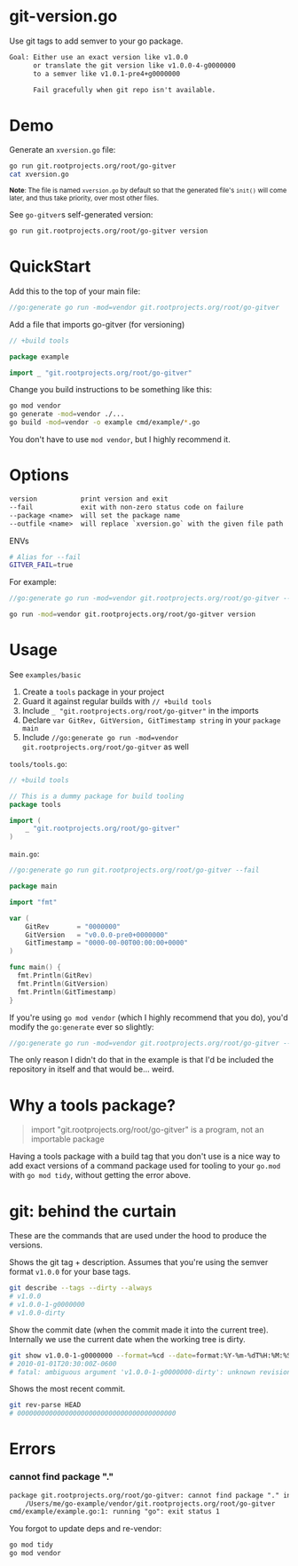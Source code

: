 # git-version.go

Use git tags to add semver to your go package.

```txt
Goal: Either use an exact version like v1.0.0
      or translate the git version like v1.0.0-4-g0000000
      to a semver like v1.0.1-pre4+g0000000

      Fail gracefully when git repo isn't available.
```

# Demo

Generate an `xversion.go` file:

```bash
go run git.rootprojects.org/root/go-gitver
cat xversion.go
```

<small>**Note**: The file is named `xversion.go` by default so that the
generated file's `init()` will come later, and thus take priority, over
most other files.</small>

See `go-gitver`s self-generated version:

```bash
go run git.rootprojects.org/root/go-gitver version
```

# QuickStart

Add this to the top of your main file:

```go
//go:generate go run -mod=vendor git.rootprojects.org/root/go-gitver

```

Add a file that imports go-gitver (for versioning)

```go
// +build tools

package example

import _ "git.rootprojects.org/root/go-gitver"
```

Change you build instructions to be something like this:

```bash
go mod vendor
go generate -mod=vendor ./...
go build -mod=vendor -o example cmd/example/*.go
```

You don't have to use `mod vendor`, but I highly recommend it.

# Options

```txt
version           print version and exit
--fail            exit with non-zero status code on failure
--package <name>  will set the package name
--outfile <name>  will replace `xversion.go` with the given file path
```

ENVs

```bash
# Alias for --fail
GITVER_FAIL=true
```

For example:

```go
//go:generate go run -mod=vendor git.rootprojects.org/root/go-gitver --fail

```

```bash
go run -mod=vendor git.rootprojects.org/root/go-gitver version
```

# Usage

See `examples/basic`

1. Create a `tools` package in your project
2. Guard it against regular builds with `// +build tools`
3. Include `_ "git.rootprojects.org/root/go-gitver"` in the imports
4. Declare `var GitRev, GitVersion, GitTimestamp string` in your `package main`
5. Include `//go:generate go run -mod=vendor git.rootprojects.org/root/go-gitver` as well

`tools/tools.go`:

```go
// +build tools

// This is a dummy package for build tooling
package tools

import (
	_ "git.rootprojects.org/root/go-gitver"
)
```

`main.go`:

```go
//go:generate go run git.rootprojects.org/root/go-gitver --fail

package main

import "fmt"

var (
	GitRev       = "0000000"
	GitVersion   = "v0.0.0-pre0+0000000"
	GitTimestamp = "0000-00-00T00:00:00+0000"
)

func main() {
  fmt.Println(GitRev)
  fmt.Println(GitVersion)
  fmt.Println(GitTimestamp)
}
```

If you're using `go mod vendor` (which I highly recommend that you do),
you'd modify the `go:generate` ever so slightly:

```go
//go:generate go run -mod=vendor git.rootprojects.org/root/go-gitver --fail
```

The only reason I didn't do that in the example is that I'd be included
the repository in itself and that would be... weird.

# Why a tools package?

> import "git.rootprojects.org/root/go-gitver" is a program, not an importable package

Having a tools package with a build tag that you don't use is a nice way to add exact
versions of a command package used for tooling to your `go.mod` with `go mod tidy`,
without getting the error above.

# git: behind the curtain

These are the commands that are used under the hood to produce the versions.

Shows the git tag + description. Assumes that you're using the semver format `v1.0.0` for your base tags.

```bash
git describe --tags --dirty --always
# v1.0.0
# v1.0.0-1-g0000000
# v1.0.0-dirty
```

Show the commit date (when the commit made it into the current tree).
Internally we use the current date when the working tree is dirty.

```bash
git show v1.0.0-1-g0000000 --format=%cd --date=format:%Y-%m-%dT%H:%M:%SZ%z --no-patch
# 2010-01-01T20:30:00Z-0600
# fatal: ambiguous argument 'v1.0.0-1-g0000000-dirty': unknown revision or path not in the working tree.
```

Shows the most recent commit.

```bash
git rev-parse HEAD
# 0000000000000000000000000000000000000000
```

# Errors

### cannot find package "."

```txt
package git.rootprojects.org/root/go-gitver: cannot find package "." in:
	/Users/me/go-example/vendor/git.rootprojects.org/root/go-gitver
cmd/example/example.go:1: running "go": exit status 1
```

You forgot to update deps and re-vendor:

```bash
go mod tidy
go mod vendor
```
